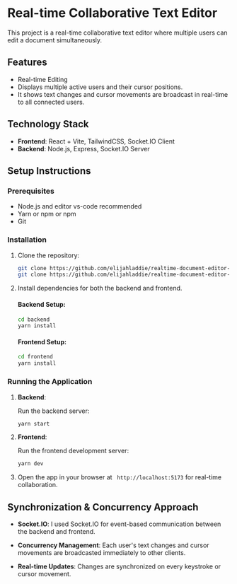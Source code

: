 # Real-time Collaborative Text Editor

This project is a real-time collaborative text editor where multiple users can edit a document simultaneously. 

## Features

- Real-time Editing
- Displays multiple active users and their cursor positions.
- It shows text changes and cursor movements are broadcast in real-time to all connected users.

## Technology Stack

- **Frontend**: React + Vite, TailwindCSS, Socket.IO Client
- **Backend**: Node.js, Express, Socket.IO Server

## Setup Instructions

### Prerequisites

- Node.js and editor vs-code recommended
- Yarn or npm or npm
- Git

### Installation

1. Clone the repository:

   ```bash
   git clone https://github.com/elijahladdie/realtime-document-editor-bn.git backend
   git clone https://github.com/elijahladdie/realtime-document-editor-fn.git frontend
   ```

2. Install dependencies for both the backend and frontend.

   #### Backend Setup:
   ```bash
   cd backend
   yarn install
   ```

   #### Frontend Setup:
   ```bash
   cd frontend
   yarn install
   ```

### Running the Application

1. **Backend**: 

   Run the backend server:

   ```bash
   yarn start
   ```

2. **Frontend**:

   Run the frontend development server:

   ```bash
   yarn dev
   ```

3. Open the app in your browser at ` http://localhost:5173` for real-time collaboration.

## Synchronization & Concurrency Approach

- **Socket.IO**: I used Socket.IO for event-based communication between the backend and frontend.
  
- **Concurrency Management**: Each user's text changes and cursor movements are broadcasted immediately to other clients. 

- **Real-time Updates**: Changes are synchronized on every keystroke or cursor movement.
